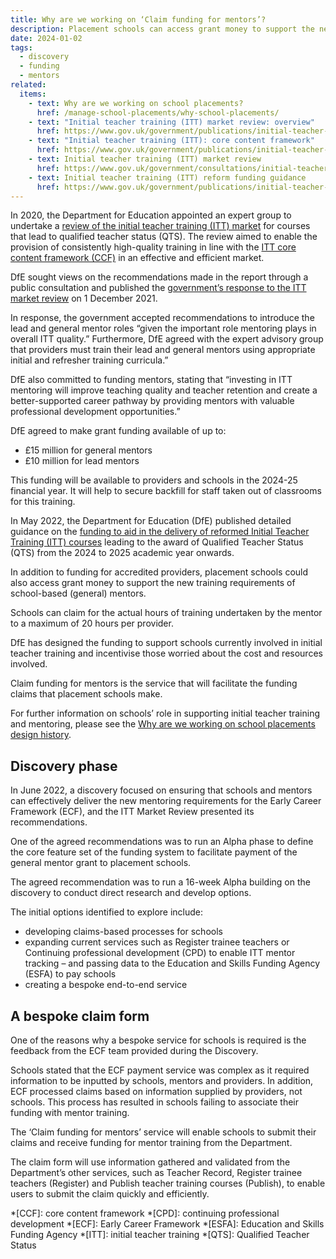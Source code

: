 ```yaml
---
title: Why are we working on ‘Claim funding for mentors’?
description: Placement schools can access grant money to support the new training requirements of school-based mentors
date: 2024-01-02
tags:
  - discovery
  - funding
  - mentors
related:
  items:
    - text: Why are we working on school placements?
      href: /manage-school-placements/why-school-placements/
    - text: "Initial teacher training (ITT) market review: overview"
      href: https://www.gov.uk/government/publications/initial-teacher-training-itt-market-review/initial-teacher-training-itt-market-review-overview
    - text: "Initial teacher training (ITT): core content framework"
      href: https://www.gov.uk/government/publications/initial-teacher-training-itt-core-content-framework
    - text: Initial teacher training (ITT) market review
      href: https://www.gov.uk/government/consultations/initial-teacher-training-itt-market-review
    - text: Initial teacher training (ITT) reform funding guidance
      href: https://www.gov.uk/government/publications/initial-teacher-training-reform-funding-guidance
---
```


In 2020, the Department for Education appointed an expert group to undertake a [review of the initial teacher training (ITT) market](https://www.gov.uk/government/publications/initial-teacher-training-itt-market-review/initial-teacher-training-itt-market-review-overview) for courses that lead to qualified teacher status (QTS). The review aimed to enable the provision of consistently high-quality training in line with the [ITT core content framework (CCF)](https://www.gov.uk/government/publications/initial-teacher-training-itt-core-content-framework) in an effective and efficient market.

DfE sought views on the recommendations made in the report through a public consultation and published the [government’s response to the ITT market review]( https://www.gov.uk/government/consultations/initial-teacher-training-itt-market-review) on 1 December 2021.

In response, the government accepted recommendations to introduce the lead and general mentor roles “given the important role mentoring plays in overall ITT quality.” Furthermore, DfE agreed with the expert advisory group that providers must train their lead and general mentors using appropriate initial and refresher training curricula.”

DfE also committed to funding mentors, stating that “investing in ITT mentoring will improve teaching quality and teacher retention and create a better-supported career pathway by providing mentors with valuable professional development opportunities.”

DfE agreed to make grant funding available of up to:

- £15 million for general mentors
- £10 million for lead mentors

This funding will be available to providers and schools in the 2024-25 financial year. It will help to secure backfill for staff taken out of classrooms for this training.

In May 2022, the Department for Education (DfE) published detailed guidance on the [funding to aid in the delivery of reformed Initial Teacher Training (ITT) courses](https://www.gov.uk/government/publications/initial-teacher-training-reform-funding-guidance) leading to the award of Qualified Teacher Status (QTS) from the 2024 to 2025 academic year onwards.

In addition to funding for accredited providers, placement schools could also access grant money to support the new training requirements of school-based (general) mentors.

Schools can claim for the actual hours of training undertaken by the mentor to a maximum of 20 hours per provider.

DfE has designed the funding to support schools currently involved in initial teacher training and incentivise those worried about the cost and resources involved.

Claim funding for mentors is the service that will facilitate the funding claims that placement schools make.

For further information on schools’ role in supporting initial teacher training and mentoring, please see the [Why are we working on school placements design history](/manage-school-placements/why-school-placements/).

## Discovery phase

In June 2022, a discovery focused on ensuring that schools and mentors can effectively deliver the new mentoring requirements for the Early Career Framework (ECF), and the ITT Market Review presented its recommendations.

One of the agreed recommendations was to run an Alpha phase to define the core feature set of the funding system to facilitate payment of the general mentor grant to placement schools.

The agreed recommendation was to run a 16-week Alpha​ building on the discovery to conduct direct research and develop options.

​The initial options identified to explore include​:

- developing claims-based processes for schools​
- expanding current services such as Register trainee teachers or Continuing professional development (CPD) to enable ITT mentor tracking – and passing data to the Education and Skills Funding Agency (ESFA) to pay schools​
- creating a bespoke end-to-end service

## A bespoke claim form

One of the reasons why a bespoke service for schools is required is the feedback from the ECF team provided during the Discovery.

Schools stated that the ECF payment service was complex as it required information to be inputted by schools, mentors and providers. In addition, ECF processed claims based on information supplied by providers, not schools. This process has resulted in schools failing to associate their funding with mentor training.

The ‘Claim funding for mentors’ service will enable schools to submit their claims and receive funding for mentor training from the Department.

The claim form will use information gathered and validated from the Department’s other services, such as Teacher Record, Register trainee teachers (Register) and Publish teacher training courses (Publish), to enable users to submit the claim quickly and efficiently.

*[CCF]: core content framework
*[CPD]: continuing professional development
*[ECF]: Early Career Framework
*[ESFA]: Education and Skills Funding Agency
*[ITT]: initial teacher training
*[QTS]: Qualified Teacher Status
